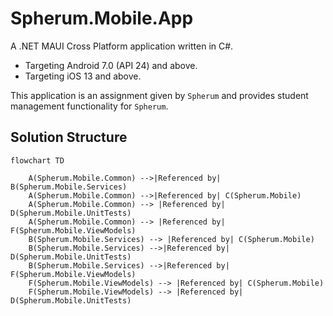 # Spherum.Mobile.App


A .NET MAUI Cross Platform application written in C#.

- Targeting Android 7.0 (API 24) and above.
- Targeting iOS 13 and above.

This application is an assignment given by `Spherum` and provides student management functionality for `Spherum`.


## Solution Structure


```mermaid
flowchart TD

    A(Spherum.Mobile.Common) -->|Referenced by| B(Spherum.Mobile.Services)
    A(Spherum.Mobile.Common) -->|Referenced by| C(Spherum.Mobile)
    A(Spherum.Mobile.Common) --> |Referenced by| D(Spherum.Mobile.UnitTests)
    A(Spherum.Mobile.Common) --> |Referenced by| F(Spherum.Mobile.ViewModels)
    B(Spherum.Mobile.Services) --> |Referenced by| C(Spherum.Mobile)
    B(Spherum.Mobile.Services) -->|Referenced by| D(Spherum.Mobile.UnitTests)
    B(Spherum.Mobile.Services) -->|Referenced by| F(Spherum.Mobile.ViewModels)
    F(Spherum.Mobile.ViewModels) --> |Referenced by| C(Spherum.Mobile)
    F(Spherum.Mobile.ViewModels) --> |Referenced by| D(Spherum.Mobile.UnitTests)

```
